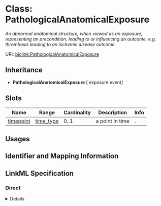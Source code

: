 # Class: PathologicalAnatomicalExposure
_An abnormal anatomical structure, when viewed as an exposure, representing an precondition, leading to or influencing an outcome, e.g. thrombosis leading to an ischemic disease outcome._





URI: [biolink:PathologicalAnatomicalExposure](https://w3id.org/biolink/vocab/PathologicalAnatomicalExposure)




## Inheritance

* **PathologicalAnatomicalExposure** [ exposure event]




## Slots

| Name | Range | Cardinality | Description  | Info |
| ---  | --- | --- | --- | --- |
| [timepoint](timepoint.md) | [time_type](time_type.md) | 0..1 | a point in time  | . |


## Usages



## Identifier and Mapping Information









## LinkML Specification

<!-- TODO: investigate https://stackoverflow.com/questions/37606292/how-to-create-tabbed-code-blocks-in-mkdocs-or-sphinx -->

### Direct

<details>
```yaml
name: pathological anatomical exposure
description: An abnormal anatomical structure, when viewed as an exposure, representing
  an precondition, leading to or influencing an outcome, e.g. thrombosis leading to
  an ischemic disease outcome.
from_schema: https://w3id.org/biolink/biolink-model
mixins:
- exposure event

```
</details>

### Induced

<details>
```yaml
name: pathological anatomical exposure
description: An abnormal anatomical structure, when viewed as an exposure, representing
  an precondition, leading to or influencing an outcome, e.g. thrombosis leading to
  an ischemic disease outcome.
from_schema: https://w3id.org/biolink/biolink-model
mixins:
- exposure event
attributes:
  timepoint:
    name: timepoint
    description: a point in time
    from_schema: https://w3id.org/biolink/biolink-model
    is_a: node property
    domain: named thing
    alias: timepoint
    owner: pathological anatomical exposure
    range: time type

```
</details>